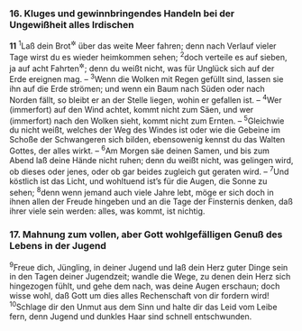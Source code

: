 ### 16. Kluges und gewinnbringendes Handeln bei der Ungewißheit alles Irdischen

__11__
<sup>1</sup>Laß dein Brot<sup title="= Geld, Vermögen">&#x2732;</sup> über das weite Meer fahren; denn nach Verlauf vieler Tage wirst du es wieder heimkommen sehen;
<sup>2</sup>doch verteile es auf sieben, ja auf acht Fahrten<sup title="oder: Unternehmungen">&#x2732;</sup>; denn du weißt nicht, was für Unglück sich auf der Erde ereignen mag. –
<sup>3</sup>Wenn die Wolken mit Regen gefüllt sind, lassen sie ihn auf die Erde strömen; und wenn ein Baum nach Süden oder nach Norden fällt, so bleibt er an der Stelle liegen, wohin er gefallen ist. –
<sup>4</sup>Wer (immerfort) auf den Wind achtet, kommt nicht zum Säen, und wer (immerfort) nach den Wolken sieht, kommt nicht zum Ernten. –
<sup>5</sup>Gleichwie du nicht weißt, welches der Weg des Windes ist oder wie die Gebeine im Schoße der Schwangeren sich bilden, ebensowenig kennst du das Walten Gottes, der alles wirkt. –
<sup>6</sup>Am Morgen säe deinen Samen, und bis zum Abend laß deine Hände nicht ruhen; denn du weißt nicht, was gelingen wird, ob dieses oder jenes, oder ob gar beides zugleich gut geraten wird. –
<sup>7</sup>Und köstlich ist das Licht, und wohltuend ist’s für die Augen, die Sonne zu sehen;
<sup>8</sup>denn wenn jemand auch viele Jahre lebt, möge er sich doch in ihnen allen der Freude hingeben und an die Tage der Finsternis denken, daß ihrer viele sein werden: alles, was kommt, ist nichtig.

### 17. Mahnung zum vollen, aber Gott wohlgefälligen Genuß des Lebens in der Jugend

<sup>9</sup>Freue dich, Jüngling, in deiner Jugend und laß dein Herz guter Dinge sein in den Tagen deiner Jugendzeit; wandle die Wege, zu denen dein Herz sich hingezogen fühlt, und gehe dem nach, was deine Augen erschaun; doch wisse wohl, daß Gott um dies alles Rechenschaft von dir fordern wird!
<sup>10</sup>Schlage dir den Unmut aus dem Sinn und halte dir das Leid vom Leibe fern, denn Jugend und dunkles Haar sind schnell entschwunden.